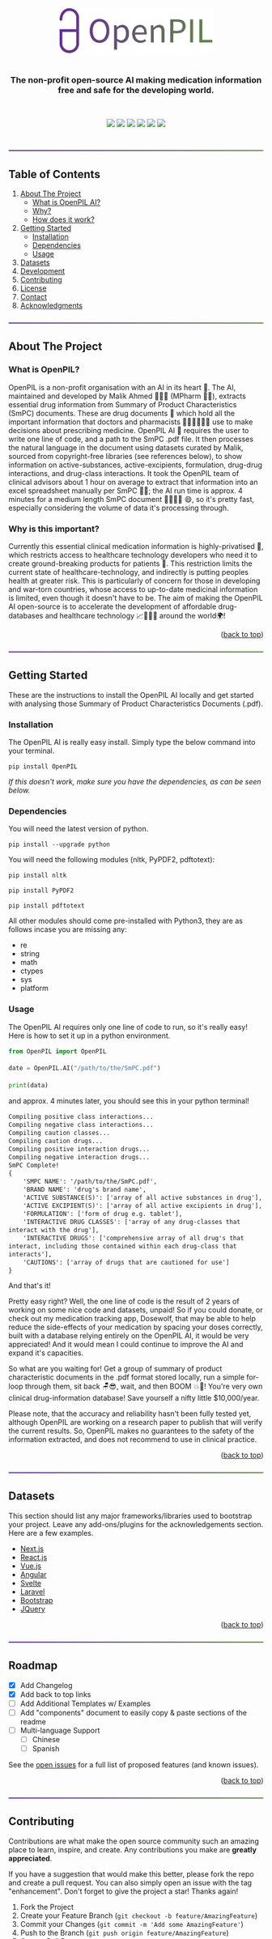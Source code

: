 <div id="top"></div>
<!--
*** Thanks for checking out the Best-README-Template. If you have a suggestion
*** that would make this better, please fork the repo and create a pull request
*** or simply open an issue with the tag "enhancement".
*** Don't forget to give the project a star!
*** Thanks again! Now go create something AMAZING! :D
-->



<!-- PROJECT SHIELDS -->
<!--
*** I'm using markdown "reference style" links for readability.
*** Reference links are enclosed in brackets [ ] instead of parentheses ( ).
*** See the bottom of this document for the declaration of the reference variables
*** for contributors-url, forks-url, etc. This is an optional, concise syntax you may use.
*** https://www.markdownguide.org/basic-syntax/#reference-style-links
--> 

<!-- <img alt="GitHub language count" src="https://img.shields.io/github/languages/count/OpenPIL/OpenPIL?color=brightfreen&logo=github"> -->
<!-- <img alt="GitHub code size in bytes" src="https://img.shields.io/github/languages/code-size/OpenPIL/OpenPIL?color=brightgreen&logo=github"> -->
<!-- https://img.shields.io/badge/🏆%20Awards-University%20of%20Manchester%20Making%20A%20Difference%20Award-brightgreen?style=flat&logo=UniversityOfManchester?style=flat -->





<!-- PROJECT LOGO -->

<br>

<br />
<div align="center">
    <a href="https://github.com/OpenPIL/OpenPIL">
    <img src="/Assets/OpenPILReadME.png" alt="Logo" width="60%" style="padding-top: 100px">
  </a>
    <br>
    <br>
  <h3 align="center">The non-profit open-source AI making medication information free and safe for the developing world.</h3>
    <br>
  </p>
</div>

<p align="center">
  <a href="https://github.com/badges/shields/graphs/contributors" alt="Contributors">
          <img src="https://img.shields.io/badge/organisation-Non--Profit-brightgreen?style=flat&logo=UniversityOfManchester?style=flat" /></a>
  <a href="https://github.com/badges/shields/graphs/contributors" alt="Contributors">
        <img src="https://img.shields.io/github/license/OpenPIL/OpenPIL?color=brightgreen" /></a>
    <a href="https://github.com/badges/shields/graphs/contributors" alt="Contributors">
          <img src="https://img.shields.io/badge/🏆%20awards-University%20of%20Manchester%20Making%20A%20Difference%20Award-brightgreen?style=flat&logo=UniversityOfManchester?style=flat" /></a>
      <a href="https://github.com/badges/shields/graphs/contributors" alt="Contributors">
        <img src="https://img.shields.io/github/languages/count/OpenPIL/OpenPIL?color=brightgreen?style=flat" /></a>
    <a href="https://github.com/badges/shields/graphs/contributors" alt="Contributors">
          <img src="https://img.shields.io/badge/pypi%20package-v2.0.1-brightgreen?style=flat" /></a>
    <a href="https://github.com/badges/shields/graphs/contributors" alt="Contributors">
          <img src="https://img.shields.io/badge/python-3.7%20%7C%203.8%20%7C%203.9%20%7C%203.10-brightgreen?style=flat" /></a>
</p>

<br>
<div align="center">
    <a href="https://github.com/OpenPIL/OpenPIL">
    <img src="/Assets/Seperator 20.59.10.png" alt="Logo" width="100%">
  </a>
</div>

<!-- TABLE OF CONTENTS -->
## Table of Contents

<!-- <details> -->
<!--   <summary>Table of Contents</summary> -->
  <ol>
    <li>
      <a href="#about-the-project">About The Project</a>
         <ul>
             <li><a href="#what-we-do">What is OpenPIL AI?</a></li>
             <li><a href="#why">Why?</a></li>
             <li><a href="#how-does-it-work">How does it work?</a></li>
        </ul>
    </li>
    <li>
      <a href="#getting-started">Getting Started</a>
      <ul>
        <li><a href="#installation">Installation</a></li>
        <li><a href="#dependencies">Dependencies</a></li>
        <li><a href="#usage">Usage</a></li>
      </ul>
    </li>
    <li><a href="#datasets">Datasets</a></li>
    <li><a href="#roadmap">Development</a></li>
    <li><a href="#contributing">Contributing</a></li>
    <li><a href="#license">License</a></li>
    <li><a href="#contact">Contact</a></li>
    <li><a href="#acknowledgments">Acknowledgments</a></li>
  </ol>
  
<div align="center">
    <a href="https://github.com/OpenPIL/OpenPIL">
    <img src="/Assets/Seperator 20.59.10.png" alt="Logo" width="100%">
  </a>
</div>
<!-- </details> -->

<!-- ABOUT THE PROJECT -->

## About The Project

### What is OpenPIL?

OpenPIL is a non-profit organisation with an AI in its heart 💜. The AI, maintained and developed by Malik Ahmed 👨🏽‍💻 (MPharm 🥼💊), extracts essential drug information from Summary of Product Characteristics (SmPC) documents. These are drug documents 📄 which hold all the important information that doctors and pharmacists 👨🏽‍⚕️🧑🏻‍⚕️ use to make decisions about prescribing medicine. OpenPIL AI 🤖 requires the user to write one line of code, and a path to the SmPC .pdf file. It then processes the natural language in the document using datasets curated by Malik, sourced from copyright-free libraries (see references below), to show information on active-substances, active-excipients, formulation, drug-drug interactions, and drug-class interactions. It took the OpenPIL team of clinical advisors about 1 hour on average to extract that information into an excel spreadsheet manually per SmPC 🔬😥; the AI run time is approx. 4 minutes for a medium length SmPC document 🏃🏽‍♂️💨 😄, so it's pretty fast, especially considering the volume of data it's processing through.

### Why is this important?

Currently this essential clinical medication information is highly-privatised 💸, which restricts access to healthcare technology developers who need it to create ground-breaking products for patients 🚫. This restriction limits the current state of healthcare-technology, and indirectly is putting peoples health at greater risk. This is particularly of concern for those in developing and war-torn countries, whose access to up-to-date medicinal information is limited, even though it doesn't have to be. The aim of making the OpenPIL AI open-source is to accelerate the development of affordable drug-databases and healthcare technology 📈👨🏽‍💻 around the world🌍!

<p align="right">(<a href="#top">back to top</a>)</p>


<div align="center">
    <a href="https://github.com/OpenPIL/OpenPIL">
    <img src="/Assets/Seperator 20.59.10.png" alt="Logo" width="100%">
  </a>
</div>

<!-- GETTING STARTED -->
## Getting Started

These are the instructions to install the OpenPIL AI locally and get started with analysing those Summary of Product Characteristics Documents (.pdf).

### Installation
The OpenPIL AI is really easy install. Simply type the below command into your terminal.

```
pip install OpenPIL
```


_If this doesn't work, make sure you have the dependencies, as can be seen below._

<!-- <p align="right">(<a href="#top">back to top</a>)</p> -->

### Dependencies

You will need the latest version of python.
```
pip install --upgrade python
```

You will need the following modules (nltk, PyPDF2, pdftotext):

```
pip install nltk
```
```
pip install PyPDF2
```
```
pip install pdftotext
```

<!-- _or if you already have them_
```
pip install --upgrade nltk
```
```
pip install --upgrade PyPDF2
```
```
pip install --upgrade pdftotext
``` -->

All other modules should come pre-installed with Python3, they are as follows incase you are missing any:

<ul>
    <li><a >re</a></li>
    <li><a >string</a></li>
    <li><a >math</a></li>
    <li><a >ctypes</a></li>
    <li><a >sys</a></li>
    <li><a >platform</a></li>
</ul>
<!-- 
```
pip install re
```
```
pip install string
```
```
pip install math
```
```
pip install ctypes
```
```
pip install sys
```
```
pip install platform
``` -->
<!-- <p align="right">(<a href="#top">back to top</a>)</p> -->

<!-- USAGE EXAMPLES -->
### Usage

The OpenPIL AI requires only one line of code to run, so it's really easy! Here is how to set it up in a python environment.

<!-- <div align="center">
<img src="https://im7.ezgif.com/tmp/ezgif-7-56d6a6ff6c.gif" width="100%" />
</div> -->


```python
from OpenPIL import OpenPIL

date = OpenPIL.AI("/path/to/the/SmPC.pdf")

print(data)
```

and approx. 4 minutes later, you should see this in your python terminal!

```
Compiling positive class interactions...
Compiling negative class interactions...
Compiling caution classes...
Compiling caution drugs...
Compiling positive interaction drugs...
Compiling negative interaction drugs...
SmPC Complete!
{
    'SMPC NAME': '/path/to/the/SmPC.pdf', 
    'BRAND NAME': 'drug's brand name', 
    'ACTIVE SUBSTANCE(S)': ['array of all active substances in drug'], 
    'ACTIVE EXCIPIENT(S)': ['array of all active excipients in drug'], 
    'FORMULATION': ['form of drug e.g. tablet'], 
    'INTERACTIVE DRUG CLASSES': ['array of any drug-classes that interact with the drug'], 
    'INTERACTIVE DRUGS': ['comprehensive array of all drug's that interact, including those contained within each drug-class that interacts'], 
    'CAUTIONS': ['array of drugs that are cautioned for use']
}
```

And that's it! 

Pretty easy right? Well, the one line of code is the result of 2 years of working on some nice code and datasets, unpaid! So if you could donate, or check out my medication tracking app, Dosewolf, that may be able to help reduce the side-effects of your medication by spacing your doses correctly, built with a database relying entirely on the OpenPIL AI, it would be very appreciated! And it would mean I could continue to improve the AI and expand it's capacities.

So what are you waiting for! Get a group of summary of product characteristic documents in the .pdf format stored locally, run a simple for-loop through them, sit back 🪑😎, wait, and then BOOM 💥🤯! You're very own clinical drug-information database! Save yourself a nifty little $10,000/year.

Please note, that the accuracy and reliability hasn't been fully tested yet, although OpenPIL are working on a research paper to publish that will verify the current results. So, OpenPIL makes no guarantees to the safety of the information extracted, and does not recommend to use in clinical practice.

<p align="right">(<a href="#top">back to top</a>)</p>


<div align="center">
    <a href="https://github.com/OpenPIL/OpenPIL">
    <img src="/Assets/Seperator 20.59.10.png" alt="Logo" width="100%">
  </a>
</div>

## Datasets

This section should list any major frameworks/libraries used to bootstrap your project. Leave any add-ons/plugins for the acknowledgements section. Here are a few examples.

* [Next.js](https://nextjs.org/)
* [React.js](https://reactjs.org/)
* [Vue.js](https://vuejs.org/)
* [Angular](https://angular.io/)
* [Svelte](https://svelte.dev/)
* [Laravel](https://laravel.com)
* [Bootstrap](https://getbootstrap.com)
* [JQuery](https://jquery.com)

<p align="right">(<a href="#top">back to top</a>)</p>



<div align="center">
    <a href="https://github.com/OpenPIL/OpenPIL">
    <img src="/Assets/Seperator 20.59.10.png" alt="Logo" width="100%">
  </a>
</div>

<!-- ROADMAP -->
## Roadmap

- [x] Add Changelog
- [x] Add back to top links
- [ ] Add Additional Templates w/ Examples
- [ ] Add "components" document to easily copy & paste sections of the readme
- [ ] Multi-language Support
    - [ ] Chinese
    - [ ] Spanish

See the [open issues](https://github.com/othneildrew/Best-README-Template/issues) for a full list of proposed features (and known issues).

<p align="right">(<a href="#top">back to top</a>)</p>


<div align="center">
    <a href="https://github.com/OpenPIL/OpenPIL">
    <img src="/Assets/Seperator 20.59.10.png" alt="Logo" width="100%">
  </a>
</div>

<!-- CONTRIBUTING -->
## Contributing

Contributions are what make the open source community such an amazing place to learn, inspire, and create. Any contributions you make are **greatly appreciated**.

If you have a suggestion that would make this better, please fork the repo and create a pull request. You can also simply open an issue with the tag "enhancement".
Don't forget to give the project a star! Thanks again!

1. Fork the Project
2. Create your Feature Branch (`git checkout -b feature/AmazingFeature`)
3. Commit your Changes (`git commit -m 'Add some AmazingFeature'`)
4. Push to the Branch (`git push origin feature/AmazingFeature`)
5. Open a Pull Request

<p align="right">(<a href="#top">back to top</a>)</p>


<div align="center">
    <a href="https://github.com/OpenPIL/OpenPIL">
    <img src="/Assets/Seperator 20.59.10.png" alt="Logo" width="100%">
  </a>
</div>

<!-- LICENSE -->
## License

Distributed under the Apache License 2.0. See `LICENSE.txt` for more information.

<p align="right">(<a href="#top">back to top</a>)</p>


<div align="center">
    <a href="https://github.com/OpenPIL/OpenPIL">
    <img src="/Assets/Seperator 20.59.10.png" alt="Logo" width="100%">
  </a>
</div>

<!-- CONTACT -->
## Contact

Your Name - [@your_twitter](https://twitter.com/your_username) - email@example.com

Project Link: [https://github.com/your_username/repo_name](https://github.com/your_username/repo_name)

<p align="right">(<a href="#top">back to top</a>)</p>


<div align="center">
    <a href="https://github.com/OpenPIL/OpenPIL">
    <img src="/Assets/Seperator 20.59.10.png" alt="Logo" width="100%">
  </a>
</div>

<!-- ACKNOWLEDGMENTS -->
## Acknowledgments

Use this space to list resources you find helpful and would like to give credit to. I've included a few of my favorites to kick things off!

* [Choose an Open Source License](https://choosealicense.com)
* [GitHub Emoji Cheat Sheet](https://www.webpagefx.com/tools/emoji-cheat-sheet)
* [Malven's Flexbox Cheatsheet](https://flexbox.malven.co/)
* [Malven's Grid Cheatsheet](https://grid.malven.co/)
* [Img Shields](https://shields.io)
* [GitHub Pages](https://pages.github.com)
* [Font Awesome](https://fontawesome.com)
* [React Icons](https://react-icons.github.io/react-icons/search)

<p align="right">(<a href="#top">back to top</a>)</p>



<!-- MARKDOWN LINKS & IMAGES -->
<!-- https://www.markdownguide.org/basic-syntax/#reference-style-links -->
[contributors-shield]: https://img.shields.io/github/contributors/othneildrew/Best-README-Template.svg?style=for-the-badge
[contributors-url]: https://github.com/othneildrew/Best-README-Template/graphs/contributors
[forks-shield]: https://img.shields.io/github/forks/othneildrew/Best-README-Template.svg?style=for-the-badge
[forks-url]: https://github.com/othneildrew/Best-README-Template/network/members
[stars-shield]: https://img.shields.io/github/stars/othneildrew/Best-README-Template.svg?style=for-the-badge
[stars-url]: https://github.com/othneildrew/Best-README-Template/stargazers
[issues-shield]: https://img.shields.io/github/issues/othneildrew/Best-README-Template.svg?style=for-the-badge
[issues-url]: https://github.com/othneildrew/Best-README-Template/issues
[license-shield]: https://img.shields.io/github/license/othneildrew/Best-README-Template.svg?style=for-the-badge
[license-url]: https://github.com/othneildrew/Best-README-Template/blob/master/LICENSE.txt
[linkedin-shield]: https://img.shields.io/badge/-LinkedIn-black.svg?style=for-the-badge&logo=linkedin&colorB=555
[linkedin-url]: https://linkedin.com/in/othneildrew
[product-screenshot]: images/screenshot.png
